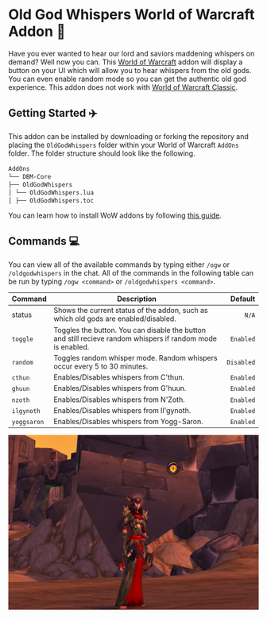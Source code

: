 # Old God Whispers World of Warcraft Addon 🦑
Have you ever wanted to hear our lord and saviors maddening whispers on demand? Well now you can. This [World of Warcraft](https://worldofwarcraft.com/) addon will display a button on your UI which will allow you to hear whispers from the old gods. You can even enable random mode so you can get the authentic old god experience. This addon does not work with [World of Warcraft Classic](https://worldofwarcraft.com/en-us/wowclassic).

## Getting Started ✈️

This addon can be installed by downloading or forking the repository and placing the `OldGodWhispers` folder within your World of Warcraft `AddOns` folder. The folder structure should look like the following.

```
AddOns
└── DBM-Core
├── OldGodWhispers
│ └── OldGodWhispers.lua
│ ├── OldGodWhispers.toc
```

You can learn how to install WoW addons by following [this guide](https://www.wowhead.com/addons-how-to-install-and-maintain#installing-installing-the-addon).

## Commands 💻

You can view all of the available commands by typing either `/ogw` or `/oldgodwhispers` in the chat. All of the commands in the following table can be run by typing `/ogw <command>` or `/oldgodwhispers <command>`.

| Command        | Description           | Default  |
| ------------- |-------------| -----:|
| status      | Shows the current status of the addon, such as which old gods are enabled/disabled.     |  `N/A` |
| `toggle`      | Toggles the button. You can disable the button and still recieve random whispers if random mode is enabled. | `Enabled` |
| `random` | Toggles random whisper mode. Random whispers occur every 5 to 30 minutes.  |  `Disabled` |
| `cthun` | Enables/Disables whispers from C'thun.  |  `Enabled` |
| `ghuun` | Enables/Disables whispers from G'huun.  |  `Enabled` |
| `nzoth` | Enables/Disables whispers from N'Zoth.  |  `Enabled` |
| `ilgynoth` | Enables/Disables whispers from Il'gynoth.  |  `Enabled` |
| `yoggsaron` | Enables/Disables whispers from Yogg-Saron.  |  `Enabled` |

![Screenshot](preview.png)
